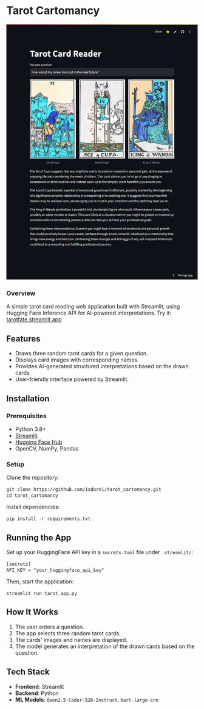 # Tarot Cartomancy

![Tarot Example](https://github.com/1adore1/tarot_cartomancy/blob/main/assets/img.png)

### Overview

A simple tarot card reading web application built with Streamlit, using Hugging Face Inference API for AI-powered interpretations. Try it: [tarotfate.streamlit.app](https://tarotfate.streamlit.app/)

## Features

- Draws three random tarot cards for a given question.
- Displays card images with corresponding names.
- Provides AI-generated structured interpretations based on the drawn cards.
- User-friendly interface powered by Streamlit.

## Installation

### Prerequisites

- Python 3.8+
- [Streamlit](https://streamlit.io/)
- [Hugging Face Hub](https://huggingface.co/docs/huggingface_hub/index)
- OpenCV, NumPy, Pandas

### Setup

Clone the repository:

```
git clone https://github.com/1adore1/tarot_cartomancy.git
cd tarot_cartomancy
```

Install dependencies:

```
pip install -r requirements.txt
```

## Running the App

Set up your HuggingFace API key in a `secrets.toml` file under `.streamlit/`:

```
[secrets]
API_KEY = "your_huggingface_api_key"
```

Then, start the application:

```
streamlit run tarot_app.py
```

## How It Works

1. The user enters a question.
2. The app selects three random tarot cards.
3. The cards' images and names are displayed.
4. The model generates an interpretation of the drawn cards based on the question.

## Tech Stack

- **Frontend**: Streamlit
- **Backend**: Python
- **ML Models**: `Qwen2.5-Coder-32B-Instruct`, `bart-large-cnn`
